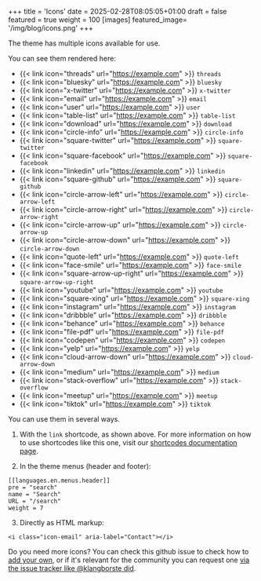 +++
title = 'Icons'
date = 2025-02-28T08:05:05+01:00
draft = false
featured = true
weight = 100
[images]
  featured_image= '/img/blog/icons.png'
+++

The theme has multiple icons available for use.

You can see them rendered here:

- {{< link icon="threads" url="https://example.com" >}} `threads` 
- {{< link icon="bluesky" url="https://example.com" >}} `bluesky`
- {{< link icon="x-twitter" url="https://example.com" >}} `x-twitter`
- {{< link icon="email" url="https://example.com" >}} `email`
- {{< link icon="user" url="https://example.com" >}} `user`
- {{< link icon="table-list" url="https://example.com" >}} `table-list`
- {{< link icon="download" url="https://example.com" >}} `download`
- {{< link icon="circle-info" url="https://example.com" >}} `circle-info`
- {{< link icon="square-twitter" url="https://example.com" >}} `square-twitter`
- {{< link icon="square-facebook" url="https://example.com" >}} `square-facebook`
- {{< link icon="linkedin" url="https://example.com" >}} `linkedin`
- {{< link icon="square-github" url="https://example.com" >}} `square-github`
- {{< link icon="circle-arrow-left" url="https://example.com" >}} `circle-arrow-left`
- {{< link icon="circle-arrow-right" url="https://example.com" >}} `circle-arrow-right`
- {{< link icon="circle-arrow-up" url="https://example.com" >}} `circle-arrow-up`
- {{< link icon="circle-arrow-down" url="https://example.com" >}} `circle-arrow-down`
- {{< link icon="quote-left" url="https://example.com" >}} `quote-left`
- {{< link icon="face-smile" url="https://example.com" >}} `face-smile`
- {{< link icon="square-arrow-up-right" url="https://example.com" >}} `square-arrow-up-right`
- {{< link icon="youtube" url="https://example.com" >}} `youtube`
- {{< link icon="square-xing" url="https://example.com" >}} `square-xing`
- {{< link icon="instagram" url="https://example.com" >}} `instagram`
- {{< link icon="dribbble" url="https://example.com" >}} `dribbble`
- {{< link icon="behance" url="https://example.com" >}} `behance`
- {{< link icon="file-pdf" url="https://example.com" >}} `file-pdf`
- {{< link icon="codepen" url="https://example.com" >}} `codepen`
- {{< link icon="yelp" url="https://example.com" >}} `yelp`
- {{< link icon="cloud-arrow-down" url="https://example.com" >}} `cloud-arrow-down`
- {{< link icon="medium" url="https://example.com" >}} `medium`
- {{< link icon="stack-overflow" url="https://example.com" >}} `stack-overflow`
- {{< link icon="meetup" url="https://example.com" >}} `meetup`
- {{< link icon="tiktok" url="https://example.com" >}} `tiktok`

You can use them in several ways. 

1. With the `link` shortcode, as shown above. For more information on how to use shortcodes like this one, visit our [shortcodes documentation page](/blog/shortcodes/).


2. In the theme menus (header and footer):

```
[[languages.en.menus.header]]
pre = "search"
name = "Search"
URL = "/search"
weight = 7
```

3. Directly as HTML markup:

```
<i class="icon-email" aria-label="Contact"></i>
```


Do you need more icons?
You can check this github issue to check how to [add your own](https://github.com/zetxek/adritian-free-hugo-theme/pull/169), or if it's relevant for the community you can request one [via the issue tracker like @klangborste did](https://github.com/zetxek/adritian-free-hugo-theme/issues/168).